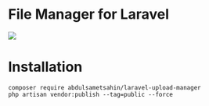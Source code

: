 

# File Manager for Laravel
![](https://i.ibb.co/g6pGFg5/Screenshot-1.png)


# Installation

    composer require abdulsametsahin/laravel-upload-manager
    php artisan vendor:publish --tag=public --force

